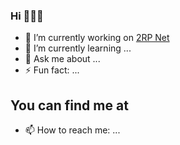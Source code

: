 ### Hi 👋👋👋

- 🔭 I’m currently working on [2RP Net](https://www.2rpnet.com.br/pt)
- 🌱 I’m currently learning ...
- 💬 Ask me about ...
- ⚡ Fun fact: ...

## You can find me at 
- 📫 How to reach me: ...

<!--
**ChristianTudeschini/christiantudeschini** is a ✨ _special_ ✨ repository because its `README.md` (this file) appears on your GitHub profile.

Here are some ideas to get you started:

- 🔭 I’m currently working on ...
- 🌱 I’m currently learning ...
- 👯 I’m looking to collaborate on ...
- 🤔 I’m looking for help with ...
- 💬 Ask me about ...
- 📫 How to reach me: ...
- 😄 Pronouns: ...
- ⚡ Fun fact: ...
-->
